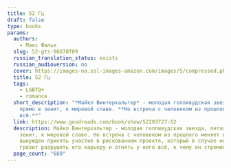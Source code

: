 ```yaml
---
title: 52 Гц
draft: false
type: books
params:
  authors:
    - Макс Фальк
  slug: 52-gts-08878f09
  russian_translation_status: exists
  russian_audioversion: no
  cover: https://images-na.ssl-images-amazon.com/images/S/compressed.photo.goodreads.com/books/1631313824i/52293727.jpg
  title: 52 Гц
  tags:
    - LGBTQ+
    - romance
  short_description: "*Майкл Винтерхальтер* - молодая голливудская звезда, летящая
    прямо в зенит, к мировой славе. **Но встреча с человеком из прошлого меняет
    всё.**"
  link: https://www.goodreads.com/book/show/52293727-52
  description: Майкл Винтерхальтер - молодая голливудская звезда, летящая прямо в
    зенит, к мировой славе. Но встреча с человеком из прошлого меняет всё. Майкл
    вынужден принять участие в рискованном проекте, который в случае неудачи
    грозит разрушить его карьеру и отнять у него всё, к чему он стремился.
  page_count: "680"
---
```

